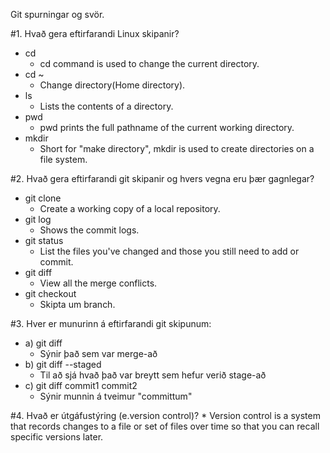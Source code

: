 Git spurningar og svör.

#1. Hvað gera eftirfarandi Linux skipanir?

*	cd    
	*	cd command is used to change the current directory.
*   cd ~  
	*	Change directory(Home directory).
*	ls    
	*	Lists the contents of a directory.
*	pwd   
	*	pwd prints the full pathname of the current working directory.
*	mkdir 
	*	Short for "make directory", mkdir is used to create directories on a file system. 

#2. Hvað gera eftirfarandi git skipanir og hvers vegna eru þær gagnlegar?

*	git clone    
	*	Create a working copy of a local repository.
*	git log      
	*	Shows the commit logs.
*	git status   
	*	List the files you've changed and those you still need to add or commit.
*	git diff     
	*	View all the merge conflicts.
*	git checkout 
	*	Skipta um branch.

#3. Hver er munurinn á eftirfarandi git skipunum:
*	a) git diff 		    
	* Sýnir það sem var merge-að
*	b) git diff --staged        
	* Til að sjá hvað það var breytt sem hefur verið stage-að
*	c) git diff commit1 commit2 
	* Sýnir munnin á tveimur "committum"

#4. Hvað er útgáfustýring (e.version control)? 
	* Version control is a system that records changes to a file or set of files over time so that you can recall specific versions later.
